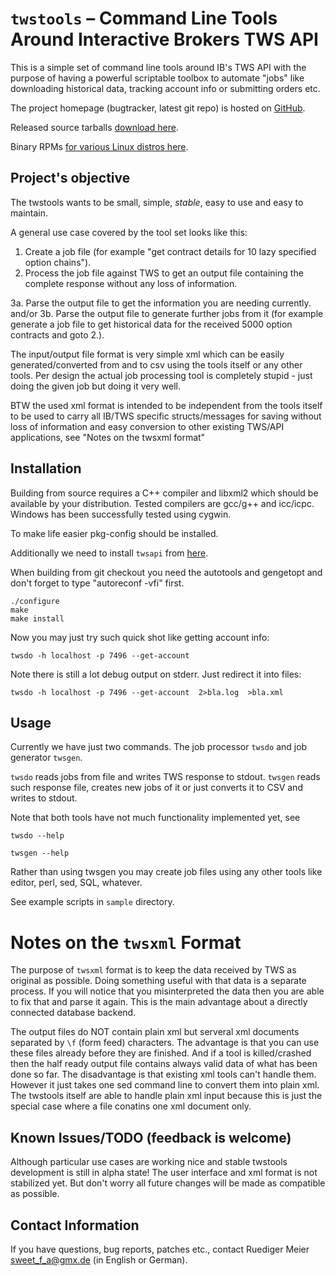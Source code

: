 
# `twstools` – Command Line Tools Around Interactive Brokers TWS API

This is a simple set of command line tools around IB's TWS API with the purpose
of having a powerful scriptable toolbox to automate "jobs" like downloading
historical data, tracking account info or submitting orders etc.

The project homepage (bugtracker, latest git repo) is hosted on [GitHub](https://github.com/rudimeier/twstools).

Released source tarballs [download here](https://bitbucket.org/rudimeier/twstools/downloads).

Binary RPMs [for various Linux distros here](http://software.opensuse.org/download.html?project=home:rudi_m&package=twstools).

## Project's objective

The twstools wants to be small, simple, _stable_, easy to use and easy to
maintain.

A general use case covered by the tool set looks like this:

1. Create a job file (for example "get contract details for 10 lazy specified
   option chains").
2. Process the job file against TWS to get an output file containing the
   complete response without any loss of information.

3a. Parse the output file to get the information you are needing
    currently.
and/or
3b. Parse the output file to generate further jobs from it (for
    example generate a job file to get historical data for the received
    5000 option contracts and goto 2.).


The input/output file format is very simple xml which can be easily
generated/converted from and to csv using the tools itself or any other
tools. Per design the actual job processing tool is completely stupid -
just doing the given job but doing it very well.

BTW the used xml format is intended to be independent from the tools
itself to be used to carry all IB/TWS specific structs/messages for
saving without loss of information and easy conversion to other
existing TWS/API applications, see "Notes on the twsxml format"

## Installation

Building from source requires a C++ compiler and libxml2 which should be
available by your distribution.
Tested compilers are gcc/g++ and icc/icpc. Windows has been successfully tested
using cygwin.

To make life easier pkg-config should be installed.

Additionally we need to install `twsapi` from [here](https://github.com/rudimeier/twsapi).

When building from git checkout you need the autotools and gengetopt and don't
forget to type "autoreconf -vfi" first.

```
./configure
make
make install
```

Now you may just try such quick shot like getting account info:

```
twsdo -h localhost -p 7496 --get-account
```

Note there is still a lot debug output on stderr. Just redirect it into files:

```
twsdo -h localhost -p 7496 --get-account  2>bla.log  >bla.xml
```

## Usage

Currently we have just two commands. The job processor `twsdo` and job generator
`twsgen`.

`twsdo` reads jobs from file and writes TWS response to stdout.
`twsgen` reads such response file, creates new jobs of it or just converts it to
CSV and writes to stdout.

Note that both tools have not much functionality implemented yet, see

```
twsdo --help
```

```
twsgen --help
```

Rather than using twsgen you may create job files using any other tools like
editor, perl, sed, SQL, whatever.

See example scripts in `sample` directory.

# Notes on the `twsxml` Format

The purpose of `twsxml` format is to keep the data received by TWS as original as
possible. Doing something useful with that data is a separate process. If you
will notice that you misinterpreted the data then you are able to fix that and
parse it again.
This is the main advantage about a directly connected database backend.

The output files do NOT contain plain xml but serveral xml documents separated
by `\f` (form feed) characters.
The advantage is that you can use these files already before they are finished.
And if a tool is killed/crashed then the half ready output file contains always
valid data of what has been done so far.
The disadvantage is that existing xml tools can't handle them. However it just
takes one sed command line to convert them into plain xml. The twstools itself
are able to handle plain xml input because this is just the special case where a
file conatins one xml document only.

## Known Issues/TODO (feedback is welcome)

Although particular use cases are working nice and stable twstools development
is still in alpha state! The user interface and xml format is not stabilized
yet. But don't worry all future changes will be made as compatible as possible.

## Contact Information

If you have questions, bug reports, patches etc., contact
Ruediger Meier <sweet_f_a@gmx.de> (in English or German).
